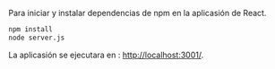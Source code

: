 
Para iniciar y instalar dependencias de npm  en la aplicasión de React.
```sh
npm install
node server.js
```


La aplicasión se ejecutara en : <http://localhost:3001/>.

